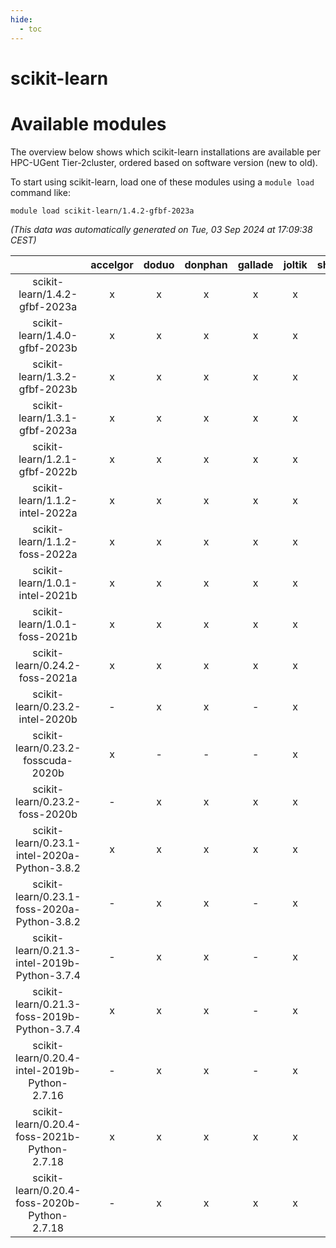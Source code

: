```yaml
---
hide:
  - toc
---
```


scikit-learn
============

# Available modules


The overview below shows which scikit-learn installations are available per HPC-UGent Tier-2cluster, ordered based on software version (new to old).

To start using scikit-learn, load one of these modules using a `module load` command like:

```shell
module load scikit-learn/1.4.2-gfbf-2023a
```

*(This data was automatically generated on Tue, 03 Sep 2024 at 17:09:38 CEST)*  

| |accelgor|doduo|donphan|gallade|joltik|shinx|skitty|
| :---: | :---: | :---: | :---: | :---: | :---: | :---: | :---: |
|scikit-learn/1.4.2-gfbf-2023a|x|x|x|x|x|x|x|
|scikit-learn/1.4.0-gfbf-2023b|x|x|x|x|x|-|x|
|scikit-learn/1.3.2-gfbf-2023b|x|x|x|x|x|-|x|
|scikit-learn/1.3.1-gfbf-2023a|x|x|x|x|x|x|x|
|scikit-learn/1.2.1-gfbf-2022b|x|x|x|x|x|-|x|
|scikit-learn/1.1.2-intel-2022a|x|x|x|x|x|-|x|
|scikit-learn/1.1.2-foss-2022a|x|x|x|x|x|x|x|
|scikit-learn/1.0.1-intel-2021b|x|x|x|x|x|-|x|
|scikit-learn/1.0.1-foss-2021b|x|x|x|x|x|-|x|
|scikit-learn/0.24.2-foss-2021a|x|x|x|x|x|-|x|
|scikit-learn/0.23.2-intel-2020b|-|x|x|-|x|-|x|
|scikit-learn/0.23.2-fosscuda-2020b|x|-|-|-|x|-|-|
|scikit-learn/0.23.2-foss-2020b|-|x|x|x|x|-|x|
|scikit-learn/0.23.1-intel-2020a-Python-3.8.2|x|x|x|x|x|-|x|
|scikit-learn/0.23.1-foss-2020a-Python-3.8.2|-|x|x|-|x|-|x|
|scikit-learn/0.21.3-intel-2019b-Python-3.7.4|-|x|x|-|x|-|x|
|scikit-learn/0.21.3-foss-2019b-Python-3.7.4|x|x|x|-|x|-|x|
|scikit-learn/0.20.4-intel-2019b-Python-2.7.16|-|x|x|-|x|-|x|
|scikit-learn/0.20.4-foss-2021b-Python-2.7.18|x|x|x|x|x|-|x|
|scikit-learn/0.20.4-foss-2020b-Python-2.7.18|-|x|x|x|x|-|x|

